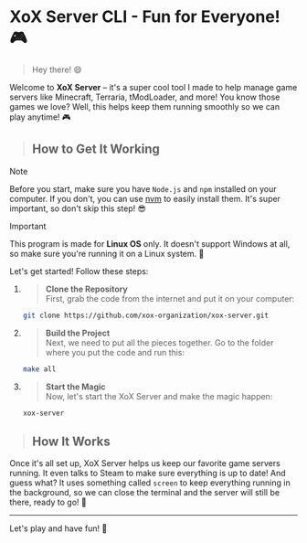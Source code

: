 # XoX Server CLI - Fun for Everyone! 🎮

> Hey there! 😄

Welcome to **XoX Server** – it's a super cool tool I made to help manage game servers like Minecraft, Terraria, tModLoader, and more! You know those games we love? Well, this helps keep them running smoothly so we can play anytime! 🎮

> ## How to Get It Working

> [!NOTE]
> Before you start, make sure you have `Node.js` and `npm` installed on your computer. If you don't, you can use [nvm](https://github.com/nvm-sh/nvm?tab=readme-ov-file#installing-and-updating) to easily install them. It's super important, so don't skip this step! 😎

> [!IMPORTANT]
> This program is made for **Linux OS** only. It doesn't support Windows at all, so make sure you're running it on a Linux system. 🐧

Let's get started! Follow these steps:

1. > **Clone the Repository**  
   First, grab the code from the internet and put it on your computer:
   ```bash
   git clone https://github.com/xox-organization/xox-server.git
   ```
   
2. > **Build the Project**  
   Next, we need to put all the pieces together. Go to the folder where you put the code and run this:
   ```bash
   make all
   ```
   
3. > **Start the Magic**  
   Now, let's start the XoX Server and make the magic happen:
   ```bash
   xox-server
   ```

> ## How It Works

Once it's all set up, XoX Server helps us keep our favorite game servers running. It even talks to Steam to make sure everything is up to date! And guess what? It uses something called `screen` to keep everything running in the background, so we can close the terminal and the server will still be there, ready to go! 🎉

---

Let's play and have fun! 🎉
